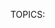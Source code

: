 TOPICS: <acronym>
        <applet>
        <basefont>
        <bgsound>
        <big>
        <blink>
        <center>
        <command>
        <content>
        <dir>
        <element>
        <font>
        <frame>
        <frameset>
        <image>
        <isindex>
        <keygen>
        <listing>
        <marquee>
        <menuitem>
        <multicol>
        <nextid>
        <nobr>
        <noembed>
        <noframes>
        <plaintext>
        <shadow>
        <spacer>
        <strike>
        <tt>
        <xmp>

# 过时的和弃用的元素

!!! error ""
    警告：下面这些旧的 HTML 元素已被弃用，且不应再被使用。千万不要在新的项目中使用它们，并且要尽快替换旧项目中的残余。在此列出，仅供参考。

| 元素 | 描述 |
| :--- | :--- |
| `<acronym>` | **HTML缩写元素 (`<acronym>`)** 允许作者明确地声明一个字符序列,它们构成一个单词的首字母缩写或简略语。 |
| `<applet>` | **HTML中的Applet元素(`<applet>`)** 标志着包含了Java的applet。 |
| `<basefont>` | **HTML标签`<basefont></basefont>`** 用来设置文档的默认字体大小。使用`<font>`可以相对于默认字体大小进行变化。 |
| `<bgsound>` | **`<bgsound></bgsound>`** 是IE浏览器中设置网页背景音乐的元素。 |
| `<big>` | **HTML大元素 (`<big>`)** 会使字体加大一号（例如从小号(small)到中号(medium)，从大号(large)到加大(x-large)），最大不超过浏览器的最大字体。|
| `<blink>` | **HTML闪烁元素(`<blink>`)** 不是标准元素，它会使包含其中的文本闪烁。 |
| `<center>` | **HTML中央元素 (`<center>`)** 是个块级元素，可以包含段落，以及其它块级和内联元素。这个元素的整个内容在它的上级元素中水平居中(通常是 [`<body>`](/zh-hans/webfrontend/<body>))。 |
| `<command>` | **`command`元素**用来表示一个用户可以调用的命令. |
| `<content>` | **HTML `<content>` 元素**— Web 组件 的技术套件的废弃部分 — 用于 Shadow DOM 内部作为 insertion point，并且不可用于任何正常的 HTML，现在已被 [`<slot>`](/zh-hans/webfrontend/<slot>) 元素代替，它在 DOM 中创建一个位置，Shadow DOM 会插入这里。 |
| `<dir>` | 已废弃的**HTML目录元素（`<dir>`）** 被作为一个文件和/或文件夹的目录的容器，可能还有 用户代理 应用的样式与图标. |
| `<element>` | **`<element>`元素** 被定义在最新的 HTML DOM 元素中。`</element>`. |
| `<font>` | **HTML字形元素（`<font>`）** 定义了该内容的字体大小、顏色与表现。. |
| `<frame>` | **`<frame>`是HTML元素**，它定义了一个特定区域，另一个HTML文档可以在里面展示。帧应该在`<frameset>`中使用. |
| `<frameset>` | **`<frameset>`** 是一个用于包含`<frame>`的HTML元素。 |
| `<image>` | **HTML`<image>`元素** 曾经是一个试验性的元素，用来显示图片。它从未被实现过，请使用标准的[`<img>`](/zh-hans/webfrontend/<img>)元素。 |
| `<isindex>` | **`<isindex>`元素** 的作用是使浏览器显示一个对话框，提示用户输入单行文本。在W3C的规范中建议，`<isindex>`元素最好被放置在 [`<head>`](/zh-hans/webfrontend/<head>) 标签块内，但是对于浏览器来说，`<isindex>`标签在页面任何位置都没有关系。. |
| `<keygen>` | **HTML`<keygen>`元素** 是为了方便生成密钥材料和提交作为 HTML form 的一部分的公钥.这种机制被用于设计基于 Web 的证书管理系统。按照预想，`<keygen>` 元素将用于 HTML 表单与其他的所需信息一起构造一个证书请求，该处理的结果将是一个带有签名的证书。 |
| `<listing>` | **HTML列表元素 (`<listing>`)** 渲染了开始和结束标签之间的文本，而不会解释 HTML，并使用等宽字体。HTML2 标准建议，当一行不超过 132 个字符时，不应该将其拆开。 |
| `<marquee>` | **HTML选框元素（`<marquee>`）** 用来插入一段滚动的文字。你可以使用它的属性控制当文本到达容器边缘发生的事情。 |
| `<menuitem>` | 用户可以通过**HTML`<menuitem>`元素** 生成一个弹出式菜单。这包括上下文菜单，以及按钮可能附带的菜单。 |
| `<multicol>` | **HTML`<multicol>` 元素** 是一个实验元素，旨在允许多列布局。它从来没有任何显着的牵引力，并没有在任何主流浏览器中实现。`</multicol>` |
| `<nextid>` | **`<nextid>`** 是一个过时的HTML元素，用于使NeXT Web设计工具为其锚点生成自动的NAME标签。 |
| `<nobr>` | **HTML`<nobr>`元素** 阻止文本自动拆分成新行，所以它展示为长的一行，可能还需要滚动。这个标签不是标准的 HTML，并且不应该使用。反之应该使用 CSS 属性 |
| `<noembed>` | **`<noembed>`** 元素是个废除的和不标准的方式，用于向不支持 [`<embed>`](/zh-hans/webfrontend/<embed>) ，或者不支持作者希望的 嵌入式内容 的浏览器提供替代（或者“后备”）内容。这个元素在 HTML 4.01 起废除，以支持后备 |
| `<noframes>` | **`<noframes>`** 是个 HTML 元素，用于支持不支持 `<frame>` 元素的浏览器，或者这样配置的浏览器。 |
| `<plaintext>` | **HTML纯文本元素 (`<plaintext>`)** 将起始标签后面的任何东西渲染为纯文本，不会解释为 HTML。它没有闭合标签，因为任何后面的东西都会看做纯文本。 |
| `<shadow>` | **HTML `<shadow>` 元素** — Web 组件技术套件的废弃部分 — 目的是用作 Shadow DOM insertion point。如果你在 shadow host 下面创建了多个 shadow root，你就可能已经使用了它。在正常的 HTML 没有任何用处。 |
| `<spacer>` | **`<spacer>`** 是过时的 HTML 元素，它可以向页面插入间隔。它由 Netscape 设计，用于实现单像素布局图像的相同效果，Web 设计师用它来向页面添加空白，而不需要实际使用图片。 但是，`<spacer>` 不再受任何主流浏览器支持，并且相同效果可以简单由 CSS 实现。 |
| `<strike>` | **HTML `<strike>` 元素**（或者 HTML 删除线元素）在文本上放置删除线。 |
| `<tt>` | **HTML电报文本元素 (`<tt>`)** 产生一个内联元素，使用浏览器内置的 monotype 字体展示。这个元素用于给文本排版，使其等宽展示，就像电报那样。使用 [`<code>`](/zh-hans/webfrontend/<code>) 元素来展示等宽文本可能更加普遍。 |
| `<xmp>` | **`<xmp>`** 标签之间的内容不会被当作文档内容解析，而会被用等宽字体直接呈现。HTML2 规范建议，本标签中的内容应该具有足够容纳每行80个字母的宽度。 |
